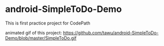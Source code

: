 # android-SimpleToDo-Demo
This is first practice project for CodePath

animated gif of this project:
https://github.com/tawu/android-SimpleToDo-Demo/blob/master/SimpleToDo.gif
